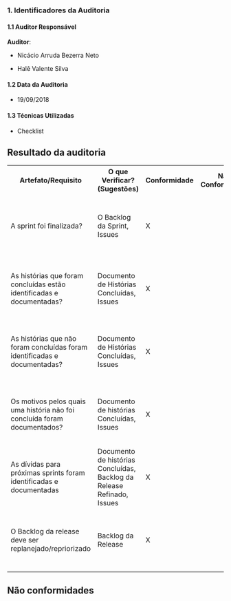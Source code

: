 ### 1. Identificadores da Auditoria

#### 1.1 Auditor Responsável

**Auditor**:

- Nicácio Arruda Bezerra Neto

- Halê Valente Silva

#### 1.2 Data da Auditoria

- 19/09/2018

#### 1.3 Técnicas Utilizadas

* Checklist
## Resultado da auditoria

<table>
  <tr>
    <th>Artefato/Requisito</th>
    <th>O que Verificar? (Sugestões)</th>
    <th>Conformidade</th>
    <th>Não Conformidade</th>
    <th>Observação</th>
    <th>Evidências</th>
  </tr>
  <tr>
    <td>A sprint foi finalizada?</td>
    <td>O Backlog da Sprint, Issues</td>
    <td>X</td>
    <td></td>
    <td></td>
    <td>Podem ser visualizados no repositório da disciplina, https://github.com/MPS-FGA/Avaleasy-app#boards?repos=146913707</td>
  </tr>
  <tr>
    <td>As histórias que foram concluídas estão identificadas e documentadas?</td>
    <td>Documento de Histórias Concluídas, Issues</td>
    <td>X</td>
    <td></td>
    <td></td>
    <td>Podem ser visualizados no repositório da disciplina, https://github.com/MPS-FGA/Avaleasy-app#boards?repos=146913707</td>
  </tr>
  <tr>
    <td>As histórias que não foram concluídas foram identificadas e documentadas?</td>
    <td>Documento de Histórias Concluídas, Issues</td>
    <td>X</td>
    <td></td>
    <td></td>
    <td>Podem ser visualizados no repositório da disciplina, https://github.com/MPS-FGA/Avaleasy-app#boards?repos=146913707</td>
  </tr>
  <tr>
    <td> Os motivos pelos quais uma história não foi concluída foram documentados?</td>
    <td> Documento de histórias Concluídas, Issues </td>
    <td>X</td>
    <td></td>
    <td></td>
    <td>Podem ser visualizados no repositório da disciplina, https://github.com/MPS-FGA/Avaleasy-app#boards?repos=146913707</td>
  </tr>
  <tr>
    <td> As dívidas para próximas sprints foram identificadas e documentadas</td>
    <td> Documento de histórias Concluídas, Backlog da Release Refinado, Issues </td>
    <td>X</td>
    <td></td>
    <td></td>
    <td>Podem ser visualizados no repositório da disciplina, https://github.com/MPS-FGA/Avaleasy-app#boards?repos=146913707</td>
  </tr>
  <tr>
    <td> O Backlog da release deve ser replanejado/repriorizado</td>
    <td> Backlog da Release </td>
    <td>X</td>
    <td></td>
    <td></td>
    <td>Podem ser visualizados no repositório da disciplina, https://github.com/MPS-FGA/Avaleasy-app#boards?repos=146913707</td>
  </tr>
</table>

## Não conformidades
